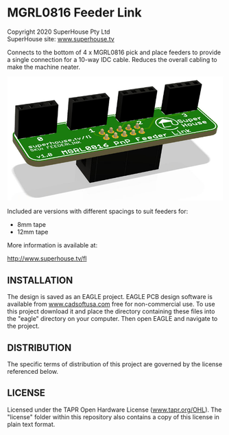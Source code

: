 MGRL0816 Feeder Link
====================
Copyright 2020 SuperHouse Pty Ltd  
SuperHouse site:  www.superhouse.tv  

Connects to the bottom of 4 x MGRL0816 pick and place feeders to provide
a single connection for a 10-way IDC cable. Reduces the overall cabling
to make the machine neater.

![PCB render](FEEDERLINK8-v1_0-oblique-render.jpg)

Included are versions with different spacings to suit feeders for:

 * 8mm tape
 * 12mm tape

More information is available at:

  http://www.superhouse.tv/fl


INSTALLATION
------------
The design is saved as an EAGLE project. EAGLE PCB design software is
available from www.cadsoftusa.com free for non-commercial use. To use
this project download it and place the directory containing these files
into the "eagle" directory on your computer. Then open EAGLE and
navigate to the project.


DISTRIBUTION
------------
The specific terms of distribution of this project are governed by the
license referenced below.


LICENSE
-------
Licensed under the TAPR Open Hardware License (www.tapr.org/OHL).
The "license" folder within this repository also contains a copy of
this license in plain text format.

